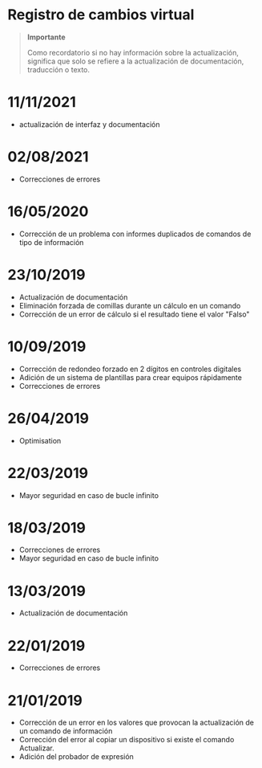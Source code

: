 # Registro de cambios virtual

>**Importante**
>
>Como recordatorio si no hay información sobre la actualización, significa que solo se refiere a la actualización de documentación, traducción o texto.

# 11/11/2021

- actualización de interfaz y documentación

# 02/08/2021

- Correcciones de errores

# 16/05/2020

- Corrección de un problema con informes duplicados de comandos de tipo de información

# 23/10/2019

- Actualización de documentación
- Eliminación forzada de comillas durante un cálculo en un comando
- Corrección de un error de cálculo si el resultado tiene el valor "Falso"

# 10/09/2019

- Corrección de redondeo forzado en 2 dígitos en controles digitales
- Adición de un sistema de plantillas para crear equipos rápidamente
- Correcciones de errores

# 26/04/2019

- Optimisation

# 22/03/2019

- Mayor seguridad en caso de bucle infinito

# 18/03/2019

- Correcciones de errores
- Mayor seguridad en caso de bucle infinito

# 13/03/2019

- Actualización de documentación

# 22/01/2019

- Correcciones de errores

# 21/01/2019

- Corrección de un error en los valores que provocan la actualización de un comando de información
-	Corrección del error al copiar un dispositivo si existe el comando Actualizar.
- Adición del probador de expresión
